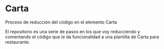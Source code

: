 # Carta
Proceso de reducción del código en el elemento Carta

El repositorio es una serie de pasos en los que voy reducciendo y comentando el código que le da funcionalidad a una plantilla de Carta para restaurante.
